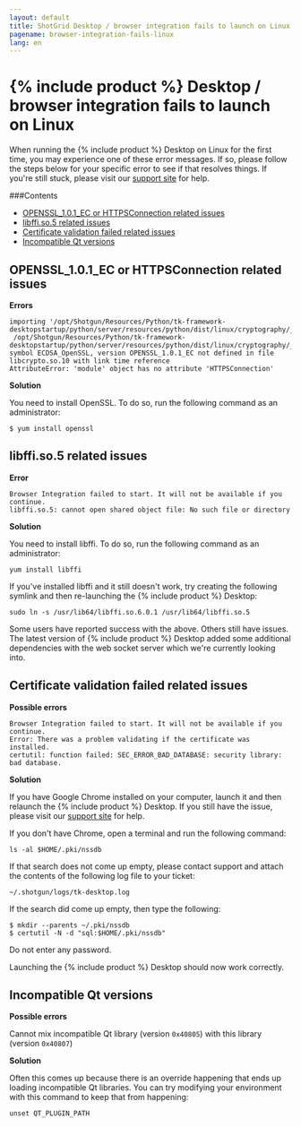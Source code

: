```yaml
---
layout: default
title: ShotGrid Desktop / browser integration fails to launch on Linux
pagename: browser-integration-fails-linux
lang: en
---
```


# {% include product %} Desktop / browser integration fails to launch on Linux

When running the {% include product %} Desktop on Linux for the first time, you may experience one of these error messages. If so, please follow the steps below for your specific error to see if that resolves things.
If you're still stuck, please visit our [support site](https://knowledge.autodesk.com/contact-support) for help.

###Contents
- [OPENSSL_1.0.1_EC or HTTPSConnection related issues](#openssl_101_ec-or-httpsconnection-related-issues)
- [libffi.so.5 related issues](#libffiso5-related-issues)
- [Certificate validation failed related issues](#certificate-validation-failed-related-issues)
- [Incompatible Qt versions](#incompatible-qt-versions)

## OPENSSL_1.0.1_EC or HTTPSConnection related issues

**Errors**

```
importing '/opt/Shotgun/Resources/Python/tk-framework-desktopstartup/python/server/resources/python/dist/linux/cryptography/_Cryptography_cffi_36a40ff0x2bad1bae.so':
 /opt/Shotgun/Resources/Python/tk-framework-desktopstartup/python/server/resources/python/dist/linux/cryptography/_Cryptography_cffi_36a40ff0x2bad1bae.so: symbol ECDSA_OpenSSL, version OPENSSL_1.0.1_EC not defined in file libcrypto.so.10 with link time reference
AttributeError: 'module' object has no attribute 'HTTPSConnection'
```

**Solution**

You need to install OpenSSL. To do so, run the following command as an administrator:

```
$ yum install openssl
```

## libffi.so.5 related issues

**Error**

```
Browser Integration failed to start. It will not be available if you continue.
libffi.so.5: cannot open shared object file: No such file or directory
```

**Solution**

You need to install libffi. To do so, run the following command as an administrator:

```
yum install libffi
```

If you've installed libffi and it still doesn't work, try creating the following symlink and then re-launching the {% include product %} Desktop:

```
sudo ln -s /usr/lib64/libffi.so.6.0.1 /usr/lib64/libffi.so.5
```

Some users have reported success with the above. Others still have issues. The latest version of {% include product %} Desktop added some additional dependencies with the web socket server which we're currently looking into. 

## Certificate validation failed related issues

**Possible errors**

```
Browser Integration failed to start. It will not be available if you continue.
Error: There was a problem validating if the certificate was installed. 
certutil: function failed: SEC_ERROR_BAD_DATABASE: security library: bad database.
```

**Solution** 

If you have Google Chrome installed on your computer, launch it and then relaunch the {% include product %} Desktop. If you still have the issue, please visit our [support site](https://knowledge.autodesk.com/contact-support) for help.

If you don't have Chrome, open a terminal and run the following command:

```
ls -al $HOME/.pki/nssdb
```

If that search does not come up empty, please contact support and attach the contents of the following log file to your ticket:

```
~/.shotgun/logs/tk-desktop.log
```

If the search did come up empty, then type the following:

```
$ mkdir --parents ~/.pki/nssdb
$ certutil -N -d "sql:$HOME/.pki/nssdb"
```
Do not enter any password.

Launching the {% include product %} Desktop should now work correctly.

## Incompatible Qt versions

**Possible errors**

Cannot mix incompatible Qt library (version `0x40805`) with this library (version `0x40807`)

**Solution**

Often this comes up because there is an override happening that ends up loading incompatible Qt libraries.
You can try modifying your environment with this command to keep that from happening:

```
unset QT_PLUGIN_PATH
```